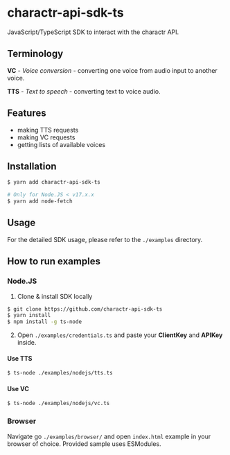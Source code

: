 # charactr-api-sdk-ts

JavaScript/TypeScript SDK to interact with the charactr API.

## Terminology
**VC** - *Voice conversion* - converting one voice from audio input to another voice.

**TTS** - *Text to speech* - converting text to voice audio.

## Features

- making TTS requests
- making VC requests
- getting lists of available voices

## Installation
```bash
$ yarn add charactr-api-sdk-ts

# Only for Node.JS < v17.x.x
$ yarn add node-fetch
```

## Usage

For the detailed SDK usage, please refer to the `./examples` directory.

## How to run examples

### Node.JS

1. Clone & install SDK locally
```bash
$ git clone https://github.com/charactr-api-sdk-ts
$ yarn install
$ npm install -g ts-node
```

2. Open `./examples/credentials.ts` and paste your **ClientKey** and **APIKey** inside.

#### Use TTS
```bash
$ ts-node ./examples/nodejs/tts.ts
```

#### Use VC
```bash
$ ts-node ./examples/nodejs/vc.ts
```

### Browser

Navigate go `./examples/browser/` and open `index.html` example in your browser of choice. Provided sample uses ESModules.
